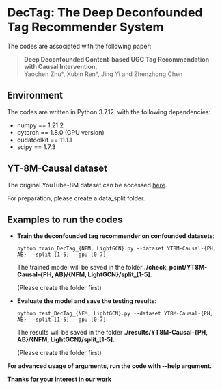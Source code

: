 # DecTag: The Deep Deconfounded Tag Recommender System

 The codes are associated with the following paper:

 >**Deep Deconfounded Content-based UGC Tag Recommendation with Causal Intervention,**  
 >Yaochen Zhu\*,  Xubin Ren\*,  Jing Yi  and  Zhenzhong Chen

## Environment

The codes are written in Python 3.7.12. with the following dependencies:

- numpy == 1.21.2
- pytorch == 1.8.0 (GPU version)
- cudatoolkit == 11.1.1
- scipy == 1.7.3

##  YT-8M-Causal dataset

The original YouTube-8M dataset can be accessed [here](https://research.google.com/youtube8m/download.html).

For preparation, please create a data_split folder.

## Examples to run the codes

  - **Train the deconfounded tag recommender on confounded datasets**: 

    ```python train_DecTag_{NFM, LightGCN}.py --dataset YT8M-Causal-{PH, AB} --split [1-5] --gpu [0-7]```   

    The trained model will be saved in the folder **./check\_point/YT8M-Causal-{PH, AB}/{NFM, LightGCN}/split_[1-5]**.

    (Please create the folder first)

  - **Evaluate the model and save the testing results**:

    ```python test_DecTag_{NFM, LightGCN}.py --dataset YT8M-Causal-{PH, AB} --split [1-5] --gpu [0-7]```

    The results will be saved in the folder **./results/YT8M-Causal-{PH, AB}/{NFM, LightGCN}/split_[1-5]**.

    (Please create the folder first)

 **For advanced usage of arguments, run the code with --help argument.**

**Thanks for your interest in our work**

